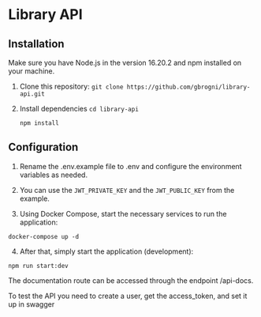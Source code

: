 # Library API

## Installation

Make sure you have Node.js in the version 16.20.2 and npm installed on your machine.

1. Clone this repository:
   `git clone https://github.com/gbrogni/library-api.git`
  
2. Install dependencies
   `cd library-api`
   
   `npm install`

## Configuration

1. Rename the .env.example file to .env and configure the environment variables as needed.
2. You can use the `JWT_PRIVATE_KEY` and the `JWT_PUBLIC_KEY` from the example.

3. Using Docker Compose, start the necessary services to run the application:

`docker-compose up -d`

4. After that, simply start the application (development):

`npm run start:dev`

The documentation route can be accessed through the endpoint /api-docs.

To test the API you need to create a user, get the access_token, and set it up in swagger